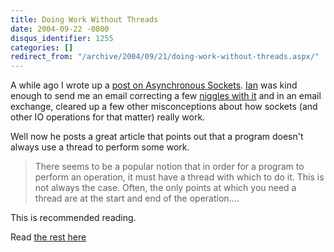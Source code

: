 ```yaml
---
title: Doing Work Without Threads
date: 2004-09-22 -0800
disqus_identifier: 1255
categories: []
redirect_from: "/archive/2004/09/21/doing-work-without-threads.aspx/"
---
```


A while ago I wrote up a [post on Asynchronous
Sockets](https://haacked.com/archive/2004/08/06/882.aspx).
[Ian](http://www.interact-sw.co.uk/iangblog/) was kind enough to send me
an email correcting a few [niggles with
it](https://haacked.com/archive/0001/01/01/895.aspx) and in an email
exchange, cleared up a few other misconceptions about how sockets (and
other IO operations for that matter) really work.

Well now he posts a great article that points out that a program doesn't
always use a thread to perform some work.

> There seems to be a popular notion that in order for a program to
> perform an operation, it must have a thread with which to do it. This
> is not always the case. Often, the only points at which you need a
> thread are at the start and end of the operation....

This is recommended reading.

Read [the rest
here](http://www.interact-sw.co.uk/iangblog/2004/09/23/threadless)

